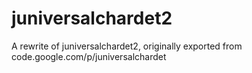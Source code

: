 # juniversalchardet2
A rewrite of juniversalchardet2, originally exported from code.google.com/p/juniversalchardet 
